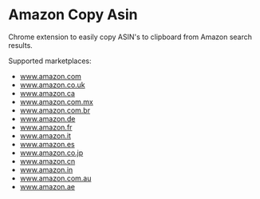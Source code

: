 # Amazon Copy Asin
Chrome extension to easily copy ASIN's to clipboard from Amazon search results.

Supported marketplaces:
* www.amazon.com
* www.amazon.co.uk
* www.amazon.ca
* www.amazon.com.mx
* www.amazon.com.br
* www.amazon.de
* www.amazon.fr
* www.amazon.it
* www.amazon.es
* www.amazon.co.jp
* www.amazon.cn
* www.amazon.in
* www.amazon.com.au
* www.amazon.ae

